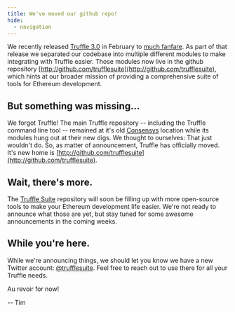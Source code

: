 ```yaml
---
title: We've moved our github repo!
hide:
  - navigation
---
```


We recently released [Truffle 3.0](https://github.com/trufflesuite/truffle/releases/tag/v3.0.2) in February to [much fanfare](/dashboard). As part of that release we separated our codebase into multiple different modules to make integrating with Truffle easier. Those modules now live in the github repository [http://github.com/trufflesuite](http://github.com/trufflesuite), which hints at our broader mission of providing a comprehensive suite of tools for Ethereum development.

## But something was missing...

We forgot Truffle! The main Truffle repository -- including the Truffle command line tool -- remained at it's old [Consensys](http://github.com/consensys) location while its modules hung out at their new digs. We thought to ourselves: That just wouldn't do. So, as matter of announcement, Truffle has officially moved. It's new home is [http://github.com/trufflesuite](http://github.com/trufflesuite).


## Wait, there's more.

The [Truffle Suite](http://github.com/trufflesuite) repository will soon be filling up with more open-source tools to make your Ethereum development life easier. We're not ready to announce what those are yet, but stay tuned for some awesome announcements in the coming weeks.

## While you're here.

While we're announcing things, we should let you know we have a new Twitter account: [@trufflesuite](https://twitter.com/trufflesuite). Feel free to reach out to use there for all your Truffle needs.

Au revoir for now!

-- Tim
